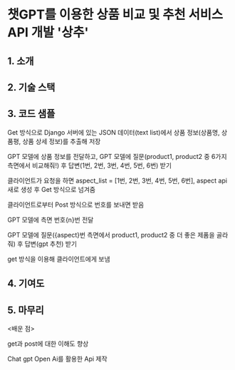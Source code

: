 # 챗GPT를 이용한 상품 비교 및 추천 서비스 API 개발 '상추'

## 1. 소개

## 2. 기술 스택

## 3. 코드 샘플
<aspectapp>
Get 방식으로 Django 서버에 있는 JSON 데이터(text list)에서 상품 정보(상품명, 상품평, 상품 상세 정보)를 추출해 저장

GPT 모델에 상품 정보를 전달하고, GPT 모델에 질문(product1, product2 중 6가지 측면에서 비교해줘!) 후 답변(1번, 2번, 3번, 4번, 5번, 6번) 받기

클라이언트가 요청을 하면 aspect_list = [1번, 2번, 3번, 4번, 5번, 6번], aspect api 새로 생성 후 Get 방식으로 넘겨줌


<comparisonapp>
클라이언트로부터 Post 방식으로 번호를 보내면 받음

GPT 모델에 측면 번호{n}번 전달

GPT 모델에 질문({aspect}번 측면에서 product1, product2 중 더 좋은 제품을 골라줘) 후 답변(gpt 추천) 받기

get 방식을 이용해 클라이언트에게 보냄

## 4. 기여도


## 5. 마무리
<배운 점>

get과 post에 대한 이해도 향상

Chat gpt Open Ai를 활용한 Api 제작


